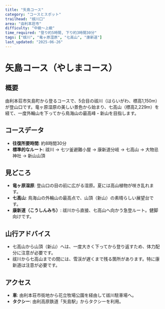 ```yaml
---
title: "矢島コース"
category: "コースとスポット"
trailhead: "祓川口"
area: "由利本荘市"
difficulty: "中級〜上級"
time_required: "登り約5時間, 下り約3時間30分"
tags: ["祓川", "竜ヶ原湿原", "七高山", "康新道"]
last_updated: "2025-06-26"
---
```


# 矢島コース（やしまコース）

## 概要
由利本荘市矢島町から登るコースで、5合目の祓川（はらいがわ、標高1,150m）が登山口です。竜ヶ原湿原の美しい景色から始まり、七高山（標高2,229m）を経て、一度外輪山を下ってから鳥海山の最高峰・新山を目指します。

## コースデータ
- **往復所要時間**: 約8時間30分
- **標準的なルート**: 祓川 → 七ツ釜避難小屋 → 康新道分岐 → 七高山 → 大物忌神社 → 新山山頂

## 見どころ
- **竜ヶ原湿原**: 登山口の目の前に広がる湿原。夏には高山植物が咲き乱れます。
- **七高山**: 鳥海山の外輪山の最高点で、山頂（新山）の素晴らしい展望台です。
- **康新道（こうしんみち）**: 祓川から直接、七高山へ向かう急登ルート。健脚向けです。

## 山行アドバイス
- 七高山から山頂（新山）へは、一度大きく下ってから登り返すため、体力配分に注意が必要です。
- 祓川から七高山までの間には、雪渓が遅くまで残る箇所があります。特に康新道は注意が必要です。

## アクセス
- **車**: 由利本荘市街地から花立牧場公園を経由して祓川駐車場へ。
- **タクシー**: 由利高原鉄道「矢島駅」からタクシーを利用。
